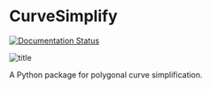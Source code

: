 # CurveSimplify

[![Documentation Status](https://readthedocs.org/projects/curvesimplify/badge/?version=latest)](https://curvesimplify.readthedocs.io/en/latest/?badge=latest)

![title](https://curvesimplify.readthedocs.io/en/latest/_images/plot-header.png)

A Python package for polygonal curve simplification.
